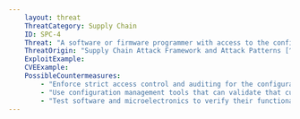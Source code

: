 ```yaml
---
    layout: threat
    ThreatCategory: Supply Chain
    ID: SPC-4
    Threat: "A software or firmware programmer with access to the configuration control system can introduce malicious logic into software or microelectronics during coding and/or logic-bearing component development or update/maintenance."
    ThreatOrigin: "Supply Chain Attack Framework and Attack Patterns [^142]"
    ExploitExample:
    CVEExample:
    PossibleCountermeasures:
        - "Enforce strict access control and auditing for the configuration control system to enable effective auditing of any unauthorized changes to configuration settings."
        - "Use configuration management tools that can validate that current configuration settings meet policy requirements"
        - "Test software and microelectronics to verify their functionality conforms to expected behavior and operates within normal tolerances (e.g. timing, temperature, power consumption, EM emissions) both after development and maintenance prior to placing or returning the component to the production environment"
---
```

